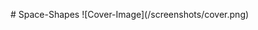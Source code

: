 #   S p a c e - S h a p e s  
  
 ! [ C o v e r - I m a g e ] ( / s c r e e n s h o t s / c o v e r . p n g )  
  
 